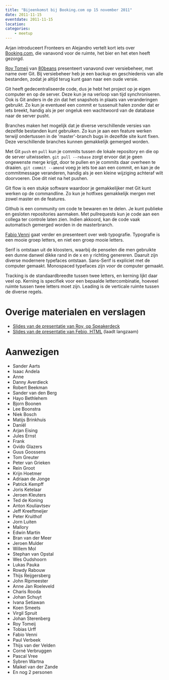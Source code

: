 ```yaml
---
title: "Bijeenkomst bij Booking.com op 15 november 2011"
date: 2011-11-15
eventdate: 2011-11-15
location: 
categories: 
    - meetup
---
```

Arjan introduceert Fronteers en Alejandro vertelt kort iets over [Booking.com](http://booking.com), die vanavond voor de ruimte, het bier en het eten heeft gezorgd.

[Roy Tomeij](http://roytomeij.com/) van [80beans](http://80beans.com) presenteert vanavond over versiebeheer, met name over Git. Bij versiebeheer heb je een backup en geschiedenis van alle bestanden, zodat je altijd terug kunt gaan naar een oude versie.

Git heeft gedecentraliseerde code, dus je hebt het project op je eigen computer en op de server. Deze kun je na verloop van tijd synchroniseren. Ook is Git anders in de zin dat het snapshots in plaats van veranderingen gebruikt. Zo kun je eventueel een commit er tussenuit halen zonder dat er iets breekt, handig als je per ongeluk een wachtwoord van de database naar de server pusht.

Branches maken het mogelijk dat je diverse verschillende versies van dezelfde bestanden kunt gebruiken. Zo kun je aan een feature werken terwijl ondertussen in de 'master'-branch bugs in dezelfde site kunt fixen. Deze verschillende branches kunnen gemakkelijk gemerged worden.

Met Git `push` en `pull` kun je commits tussen de lokale repository en die op de server uitwisselen. `git pull --rebase` zorgt ervoor dat je geen ongewenste merge krijgt, door te pullen en je commits daar overheen te draaien. `git commit --amend` voeg je iets toe aan een commit, en kan je de commitmessage veranderen, handig als je een kleine wijziging achteraf wilt doorvoeren. Doe dit niet na het pushen.

Git flow is een stukje software waardoor je gemakkelijker met Git kunt werken op de commandline. Zo kun je hotfixes gemakkelijk mergen met zowel master en de features.

Github is een community om code te bewaren en te delen. Je kunt publieke en gesloten repositories aanmaken. Met pullrequests kun je code aan een collega ter controle laten zien. Indien akkoord, kan de code vaak automatisch gemerged worden in de masterbranch.

[Fabio Venni](http://fabio.antanix.net/) gaat verder en presenteert over web typografie. Typografie is een mooie groep letters, en niet een groep mooie letters.

Serif is ontstaan uit de kloosters, waarbij de penselen die men gebruikte een dunne danwel dikke rand in de x en y richting genereren. Daaruit zijn diverse modernere typefaces ontstaan. Sans-Serif is expliciet met de computer gemaakt. Monospaced typefaces zijn *voor* de computer gemaakt.

Tracking is de standaardbreedte tussen twee letters, en kerning lijkt daar veel op. Kerning is specifiek voor een bepaalde lettercombinatie, hoeveel ruimte tussen twee letters moet zijn. Leading is de verticale ruimte tussen de diverse regels.

# Overige materialen en verslagen

* [Slides van de presentatie van Roy, op Speakerdeck](http://speakerdeck.com/u/roy/p/git-your-act-together)
* [Slides van de presentatie van Febio, HTML](http://www.antanix.net/_presentation/typography/) (laadt langzaam)



















# Aanwezigen

* Sander Aarts
* Isaac Andela
* Anne
* Danny Averdieck
* Robert Beekman
* Sander van den Berg
* Hayo Bethlehem
* Bjorn Boonen
* Lee Boonstra
* Niek Bosch
* Matijs Brinkhuis
* Daniël
* Arjan Eising
* Jules Ernst
* Frank
* Gvido Glazers
* Guus Goossens
* Tom Greuter
* Peter van Grieken
* Rein Groot
* Krijn Hoetmer
* Adriaan de Jonge
* Patrick Kempff
* Joris Ketelaar
* Jeroen Kleuters
* Ted de Koning
* Anton Kouliavtsev
* Jeff Kreeftmeijer
* Peter Kruithof
* Jorn Luiten
* Mallory
* Edwin Martin
* Bran van der Meer
* Jeroen Mulder
* Willem Mol
* Stephan van Opstal
* Wes Oudshoorn
* Lukas Pauka
* Rowdy Rabouw
* Thijs Reijgersberg
* John Ripmeester
* Anne Jan Roeleveld
* Charis Rooda
* Johan Schuyt
* Ivana Setiawan
* Koen Smeets
* Virgil Spruit
* Johan Sterenberg
* Roy Tomeij
* Tobias Urff
* Fabio Venni
* Paul Verbeek
* Thijs van der Velden
* Corné Verbruggen
* Pascal Vree
* Sybren Wartna
* Maikel van der Zande
* En nog 2 personen

